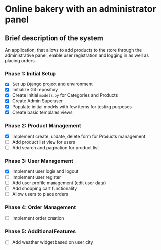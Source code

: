 # Online bakery with an administrator panel 

## Brief description of the system 
An application, that allows to add products to the store through the administrative panel, enable user registration and logging in as well as placing orders.


### Phase 1: Initial Setup
- [x] Set up Django project and environment
- [x] Initialize Git repository
- [x] Create initial `models.py` for Categories and Products
- [x] Create Admin Superuser
- [x] Populate initial models with few items for testing purposes
- [x] Create basic templates views 

### Phase 2: Product Management
- [X] Implement create, update, delete form for Products management
- [ ] Add product list view for users
- [ ] Add search and pagination for product list

### Phase 3: User Management

- [X] Implement user login and logout
- [ ] Implement user register
- [ ] Add user profile management (edit user data)
- [ ] Add shopping cart functionality
- [ ] Allow users to place orders

### Phase 4: Order Management
- [ ] Implement order creation 

### Phase 5: Additional Features
- [ ] Add weather widget based on user city

